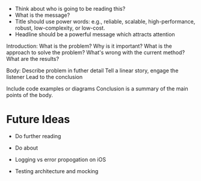 
- Think about who is going to be reading this?
- What is the message?
- Title should use power words: e.g., reliable, scalable, high-performance, robust, low-complexity, or low-cost.
- Headline should be a powerful message which attracts attention

Introduction:
What is the problem?
Why is it important?
What is the approach to solve the problem? What's wrong with the current method?
What are the results?

Body:
Describe problem in futher detail
Tell a linear story, engage the listener
Lead to the conclusion

Include code examples or diagrams
Conclusion is a summary of the main points of the body.


# Future Ideas
- Do further reading
- Do about

- Logging vs error propogation on iOS
- Testing architecture and mocking
